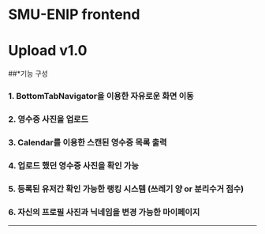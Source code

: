 # SMU-ENIP frontend

# Upload v1.0

##*기능 구성
### 1. BottomTabNavigator을 이용한 자유로운 화면 이동
### 2. 영수증 사진을 업로드 
### 3. Calendar를 이용한 스캔된 영수증 목록 출력
### 4. 업로드 했던 영수증 사진을 확인 가능
### 5. 등록된 유저간 확인 가능한 랭킹 시스템 (쓰레기 양 or 분리수거 점수)
### 6. 자신의 프로필 사진과 닉네임을 변경 가능한 마이페이지

----------------------------------------
